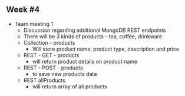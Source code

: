 ## Week #4
* Team meeting 1
	* Discussion regarding additional MongoDB REST endpoints
	* There will be 3 kinds of products - tea, coffee, drinkware
	* Collection - products
		* Will store product name, product type, description and price
	* REST - GET  - products
		* will return product details on product name
	* REST - POST  - products
		* to save new products data
	* REST allProducts
		* will return array of all products